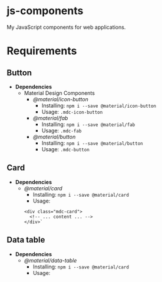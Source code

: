 # js-components
My JavaScript components for web applications.

# Requirements

## Button

* __Dependencies__
  * Material Design Components
    * _@material/icon-button_
      * Installing: `npm i --save @material/icon-button`
      * Usage: `.mdc-icon-button`
    * _@material/fab_
      * Installing: `npm i --save @material/fab`
      * Usage: `.mdc-fab`
    * _@material/button_
      * Installing: `npm i --save @material/button`
      * Usage: `.mdc-button`

## Card

* __Dependencies__
  * _@material/card_
    * Installing: `npm i --save @material/card`
    * Usage:
    ```
    <div class="mdc-card">
      <!-- ... content ... -->
    </div>`
    ```

## Data table

* __Dependencies__
  * _@material/data-table_
    * Installing: `npm i --save @material/card`
    * Usage: